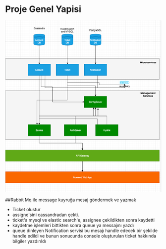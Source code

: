 # Proje Genel Yapisi
  ![](https://github.com/fatihhernn/springboot-microservice-app/blob/master/arch.png)


##Rabbit Mq ile message kuyruğa mesaj göndermek ve yazmak
- Ticket olustur
- assigne'sini cassandradan çekti.
- ticket'a mysql ve elastic search'e, assignee çekildikten sonra kaydetti
- kaydetme işlemleri bittikten sonra queue ya messajını yazdı
- queue dinleyen Notification servisi bu mesajı handle edecek bir şekilde handle edildi ve bunun sonucunda console oluşturulan ticket hakkında bilgiler yazdırıldı
